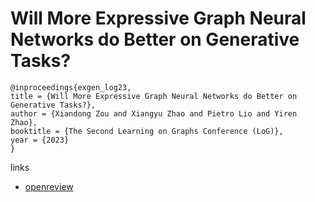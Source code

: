 # Will More Expressive Graph Neural Networks do Better on Generative Tasks?

```
@inproceedings{exgen_log23,
title = {Will More Expressive Graph Neural Networks do Better on Generative Tasks?},
author = {Xiandong Zou and Xiangyu Zhao and Pietro Lio and Yiren Zhao},
booktitle = {The Second Learning on Graphs Conference (LoG)},
year = {2023}
}
```

links
- [openreview](https://openreview.net/forum?id=aBL9SfWVJb)
